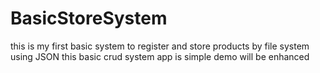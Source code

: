 # BasicStoreSystem
 this is my first basic system to register and store products by file system using JSON
this basic crud system app is simple demo will be enhanced